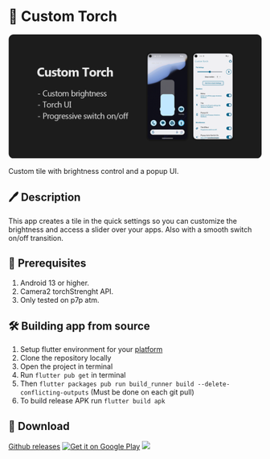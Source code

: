 # 🔦 Custom Torch

![image](presentation.png)

Custom tile with brightness control and a popup UI.

## 🖊️ Description

This app creates a tile in the quick settings so you can customize the brightness and access a slider over your apps.
Also with a smooth switch on/off transition.

## 📝 Prerequisites

1. Android 13 or higher.
2. Camera2 torchStrenght API.
3. Only tested on p7p atm.

## 🛠️ Building app from source

1. Setup flutter environment for your [platform](https://docs.flutter.dev/get-started/install)
2. Clone the repository locally
3. Open the project in terminal
4. Run `flutter pub get` in terminal
5. Then `flutter packages pub run build_runner build --delete-conflicting-outputs` (Must be done on each git pull)
6. To build release APK run `flutter build apk`

## 🔽 Download

[Github releases](https://github.com/Jc-hx/Custom-Torch/releases/)
[<img height=80 alt="Get it on Google Play"
src="https://play.google.com/intl/en_us/badges/images/generic/en-play-badge.png"
/>](https://play.google.com/store/apps/details?id=com.chx.custom_torch)
[<img height="80" src="https://raw.githubusercontent.com/gotify/android/master/download-badge.png"/>](https://github.com/Jc-hx/Custom-Torch/releases/)
